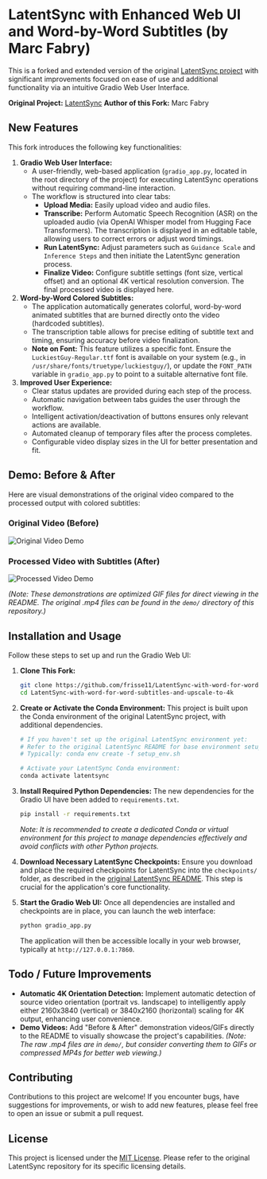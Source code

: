 # LatentSync with Enhanced Web UI and Word-by-Word Subtitles (by Marc Fabry)

This is a forked and extended version of the original [LatentSync project](https://github.com/Yingqing-Pei/LatentSync) with significant improvements focused on ease of use and additional functionality via an intuitive Gradio Web User Interface.

**Original Project:** [LatentSync](https://github.com/Yingqing-Pei/LatentSync)
**Author of this Fork:** Marc Fabry

## New Features

This fork introduces the following key functionalities:

1.  **Gradio Web User Interface:**
    *   A user-friendly, web-based application (`gradio_app.py`, located in the root directory of the project) for executing LatentSync operations without requiring command-line interaction.
    *   The workflow is structured into clear tabs:
        *   **Upload Media:** Easily upload video and audio files.
        *   **Transcribe:** Perform Automatic Speech Recognition (ASR) on the uploaded audio (via OpenAI Whisper model from Hugging Face Transformers). The transcription is displayed in an editable table, allowing users to correct errors or adjust word timings.
        *   **Run LatentSync:** Adjust parameters such as `Guidance Scale` and `Inference Steps` and then initiate the LatentSync generation process.
        *   **Finalize Video:** Configure subtitle settings (font size, vertical offset) and an optional 4K vertical resolution conversion. The final processed video is displayed here.
2.  **Word-by-Word Colored Subtitles:**
    *   The application automatically generates colorful, word-by-word animated subtitles that are burned directly onto the video (hardcoded subtitles).
    *   The transcription table allows for precise editing of subtitle text and timing, ensuring accuracy before video finalization.
    *   **Note on Font:** This feature utilizes a specific font. Ensure the `LuckiestGuy-Regular.ttf` font is available on your system (e.g., in `/usr/share/fonts/truetype/luckiestguy/`), or update the `FONT_PATH` variable in `gradio_app.py` to point to a suitable alternative font file.
3.  **Improved User Experience:**
    *   Clear status updates are provided during each step of the process.
    *   Automatic navigation between tabs guides the user through the workflow.
    *   Intelligent activation/deactivation of buttons ensures only relevant actions are available.
    *   Automated cleanup of temporary files after the process completes.
    *   Configurable video display sizes in the UI for better presentation and fit.

## Demo: Before & After

Here are visual demonstrations of the original video compared to the processed output with colored subtitles:

### Original Video (Before)
![Original Video Demo](demo/before.gif)

### Processed Video with Subtitles (After)
![Processed Video Demo](demo/after.gif)

*(Note: These demonstrations are optimized GIF files for direct viewing in the README. The original .mp4 files can be found in the `demo/` directory of this repository.)*
## Installation and Usage

Follow these steps to set up and run the Gradio Web UI:

1.  **Clone This Fork:**
    ```bash
    git clone https://github.com/frisse11/LatentSync-with-word-for-word-subtitles-and-upscale-to-4k.git
    cd LatentSync-with-word-for-word-subtitles-and-upscale-to-4k
    ```
2.  **Create or Activate the Conda Environment:**
    This project is built upon the Conda environment of the original LatentSync project, with additional dependencies.
    ```bash
    # If you haven't set up the original LatentSync environment yet:
    # Refer to the original LatentSync README for base environment setup.
    # Typically: conda env create -f setup_env.sh
    
    # Activate your LatentSync Conda environment:
    conda activate latentsync
    ```
3.  **Install Required Python Dependencies:**
    The new dependencies for the Gradio UI have been added to `requirements.txt`.
    ```bash
    pip install -r requirements.txt
    ```
    *Note: It is recommended to create a dedicated Conda or virtual environment for this project to manage dependencies effectively and avoid conflicts with other Python projects.*

4.  **Download Necessary LatentSync Checkpoints:**
    Ensure you download and place the required checkpoints for LatentSync into the `checkpoints/` folder, as described in the [original LatentSync README](https://github.com/Yingqing-Pei/LatentSync#installation). This step is crucial for the application's core functionality.

5.  **Start the Gradio Web UI:**
    Once all dependencies are installed and checkpoints are in place, you can launch the web interface:
    ```bash
    python gradio_app.py
    ```
    The application will then be accessible locally in your web browser, typically at `http://127.0.0.1:7860`.

## Todo / Future Improvements

*   **Automatic 4K Orientation Detection:** Implement automatic detection of source video orientation (portrait vs. landscape) to intelligently apply either 2160x3840 (vertical) or 3840x2160 (horizontal) scaling for 4K output, enhancing user convenience.
*   **Demo Videos:** Add "Before & After" demonstration videos/GIFs directly to the README to visually showcase the project's capabilities. *(Note: The raw .mp4 files are in `demo/`, but consider converting them to GIFs or compressed MP4s for better web viewing.)*

## Contributing

Contributions to this project are welcome! If you encounter bugs, have suggestions for improvements, or wish to add new features, please feel free to open an issue or submit a pull request.

## License

This project is licensed under the [MIT License](https://opensource.org/licenses/MIT). Please refer to the original LatentSync repository for its specific licensing details.

